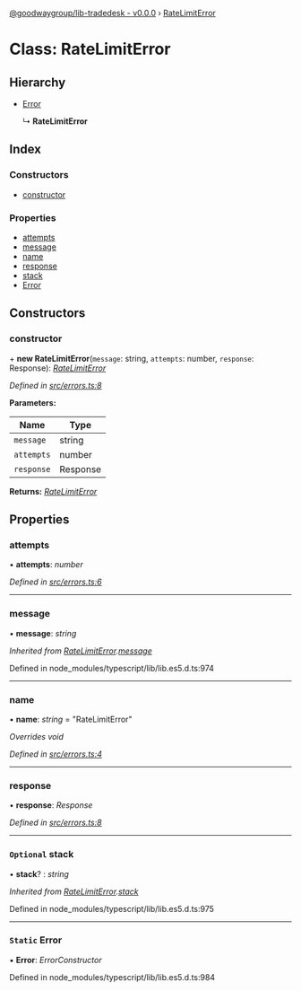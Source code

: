 [@goodwaygroup/lib-tradedesk - v0.0.0](../README.md) › [RateLimitError](ratelimiterror.md)

# Class: RateLimitError

## Hierarchy

* [Error](ratelimiterror.md#static-error)

  ↳ **RateLimitError**

## Index

### Constructors

* [constructor](ratelimiterror.md#constructor)

### Properties

* [attempts](ratelimiterror.md#attempts)
* [message](ratelimiterror.md#message)
* [name](ratelimiterror.md#name)
* [response](ratelimiterror.md#response)
* [stack](ratelimiterror.md#optional-stack)
* [Error](ratelimiterror.md#static-error)

## Constructors

###  constructor

\+ **new RateLimitError**(`message`: string, `attempts`: number, `response`: Response): *[RateLimitError](ratelimiterror.md)*

*Defined in [src/errors.ts:8](https://github.com/GoodwayGroup/lib-tradedesk/blob/3309eed/src/errors.ts#L8)*

**Parameters:**

Name | Type |
------ | ------ |
`message` | string |
`attempts` | number |
`response` | Response |

**Returns:** *[RateLimitError](ratelimiterror.md)*

## Properties

###  attempts

• **attempts**: *number*

*Defined in [src/errors.ts:6](https://github.com/GoodwayGroup/lib-tradedesk/blob/3309eed/src/errors.ts#L6)*

___

###  message

• **message**: *string*

*Inherited from [RateLimitError](ratelimiterror.md).[message](ratelimiterror.md#message)*

Defined in node_modules/typescript/lib/lib.es5.d.ts:974

___

###  name

• **name**: *string* = "RateLimitError"

*Overrides void*

*Defined in [src/errors.ts:4](https://github.com/GoodwayGroup/lib-tradedesk/blob/3309eed/src/errors.ts#L4)*

___

###  response

• **response**: *Response*

*Defined in [src/errors.ts:8](https://github.com/GoodwayGroup/lib-tradedesk/blob/3309eed/src/errors.ts#L8)*

___

### `Optional` stack

• **stack**? : *string*

*Inherited from [RateLimitError](ratelimiterror.md).[stack](ratelimiterror.md#optional-stack)*

Defined in node_modules/typescript/lib/lib.es5.d.ts:975

___

### `Static` Error

▪ **Error**: *ErrorConstructor*

Defined in node_modules/typescript/lib/lib.es5.d.ts:984
